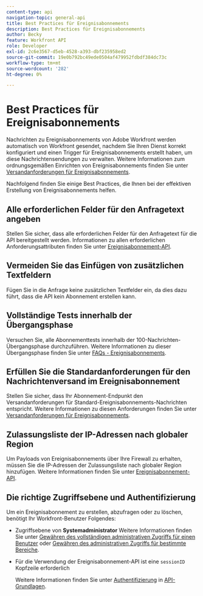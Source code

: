 ```yaml
---
content-type: api
navigation-topic: general-api
title: Best Practices für Ereignisabonnements
description: Best Practices für Ereignisabonnements
author: Becky
feature: Workfront API
role: Developer
exl-id: 2c6e3567-d5eb-4528-a393-dbf235958ed2
source-git-commit: 19e0b792bc49ede0504af479952fdbdf384dc73c
workflow-type: tm+mt
source-wordcount: '282'
ht-degree: 0%

---
```



# Best Practices für Ereignisabonnements

Nachrichten zu Ereignisabonnements von Adobe Workfront werden automatisch von Workfront gesendet, nachdem Sie Ihren Dienst korrekt konfiguriert und einen Trigger für Ereignisabonnements erstellt haben, um diese Nachrichtensendungen zu verwalten. Weitere Informationen zum ordnungsgemäßen Einrichten von Ereignisabonnements finden Sie unter [Versandanforderungen für Ereignisabonnements](../../wf-api/general/setup-event-sub-endpoint.md).


Nachfolgend finden Sie einige Best Practices, die Ihnen bei der effektiven Erstellung von Ereignisabonnements helfen.

## Alle erforderlichen Felder für den Anfragetext angeben

Stellen Sie sicher, dass alle erforderlichen Felder für den Anfragetext für die API bereitgestellt werden. Informationen zu allen erforderlichen Anforderungsattributen finden Sie unter [Ereignisabonnement-API](../../wf-api/general/event-subs-api.md).

## Vermeiden Sie das Einfügen von zusätzlichen Textfeldern

Fügen Sie in die Anfrage keine zusätzlichen Textfelder ein, da dies dazu führt, dass die API kein Abonnement erstellen kann.

## Vollständige Tests innerhalb der Übergangsphase

Versuchen Sie, alle Abonnementtests innerhalb der 100-Nachrichten-Übergangsphase durchzuführen. Weitere Informationen zu dieser Übergangsphase finden Sie unter [FAQs - Ereignisabonnements](../../wf-api/general/event-subs-faq.md).

## Erfüllen Sie die Standardanforderungen für den Nachrichtenversand im Ereignisabonnement

Stellen Sie sicher, dass Ihr Abonnement-Endpunkt den Versandanforderungen für Standard-Ereignisabonnements-Nachrichten entspricht. Weitere Informationen zu diesen Anforderungen finden Sie unter [Versandanforderungen für Ereignisabonnements](../../wf-api/general/setup-event-sub-endpoint.md).

## Zulassungsliste der IP-Adressen nach globaler Region

Um Payloads von Ereignisabonnements über Ihre Firewall zu erhalten, müssen Sie die IP-Adressen der Zulassungsliste nach globaler Region hinzufügen. Weitere Informationen finden Sie unter [Ereignisabonnement-API](../../wf-api/general/event-subs-api.md).

## Die richtige Zugriffsebene und Authentifizierung

Um ein Ereignisabonnement zu erstellen, abzufragen oder zu löschen, benötigt Ihr Workfront-Benutzer Folgendes:

* Zugriffsebene von **Systemadministrator**
Weitere Informationen finden Sie unter [Gewähren des vollständigen administrativen Zugriffs für einen Benutzer](../../administration-and-setup/add-users/configure-and-grant-access/grant-a-user-full-administrative-access.md) oder [Gewähren des administrativen Zugriffs für bestimmte Bereiche](../../administration-and-setup/add-users/configure-and-grant-access/grant-users-admin-access-certain-areas.md).

* Für die Verwendung der Ereignisabonnement-API ist eine `sessionID` Kopfzeile erforderlich

  Weitere Informationen finden Sie unter [Authentifizierung](api-basics.md#authentication) in [API-Grundlagen](api-basics.md).
